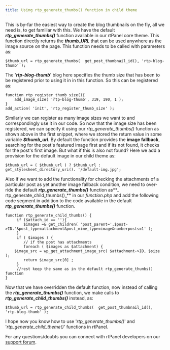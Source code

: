 ```yaml
---
title: Using rtp_generate_thumbs() function in child theme
---
```


This is by-far the easiest way to create the blog thumbnails on the fly, all we need is, to get familiar with this. We have the default **_rtp_generate_thumbs()_** function available in our rtPanel core theme. This function directly returns the **_thumb_URL_** that can be used anywhere as the image source on the page. This function needs to be called with parameters as:

    
    $thumb_url = rtp_generate_thumbs(  get_post_thumbnail_id(), 'rtp-blog-thumb' );


The '**_rtp-blog-thumb_**' blog here specifies the thumb size that has been to be registered prior to using it in in this function. So this can be registered as:

    
    function rtp_register_thumb_size(){
        add_image_size( 'rtp-blog-thumb', 319, 190, 1 );
    }
    add_action( 'init', 'rtp_register_thumb_size' );


Similarly we can register as many image sizes we want to and correspondingly use it in our code. So now that the image size has been registered, we can specify it using our _rtp_generate_thumbs()_ function as shown above in the first snippet, where we stored the return value in some variable **_$thumb_url_**.
By default the function provides the **image fallback**, searching for the post's featured image first and if its not found, it checks for the post's first image. But what if this is also not found? Here we add a provision for the default image in our child theme as:

    
    $thumb_url = ( $thumb_url ) ? $thumb_url : get_stylesheet_directory_uri(). '/default-img.jpg';


Also if we want to add the functionality for checking the attachments of a particular post as yet another image fallback condition, we need to over-ride the default **_rtp_generate_thumbs()_** function as**_ rtp_generate_child_thumbs()_** in our _function.php_ and add the following code segment in addition to the code available in the default **_rtp_generate_thumbs()_** function.

    
    function rtp_generate_child_thumbs() {
         if ($attach_id == ''){
            $images =& get_children( 'post_parent='.$post->ID.'&post_type=attachment&post_mime_type=image&numberposts=1' );
         }
         if ( $images ) {
            // if the post has attachments
            foreach ( $images as $attachment) {
    	$image_src = wp_get_attachment_image_src( $attachment->ID, $size );
            return $image_src[0] ;
         }
         //rest keep the same as in the default rtp_generate_thumbs() function
    }


Now that we have overridden the default function, now instead of calling the **_rtp_generate_thumbs()_** function, we make calls to **_rtp_generate_child_thumbs()_** instead, as:

    
    $thumb_url = rtp_generate_child_thumbs(  get_post_thumbnail_id(), 'rtp-blog-thumb' );


I hope now you know how to use '_rtp_generate_thumbs()_' and '_rtp_generate_child_theme()_' functions in rtPanel.

For any questions/doubts you can connect with rtPanel developers on our [support forum](https://rtcamp.com/support/forum/rtpanel/forum/user/).
